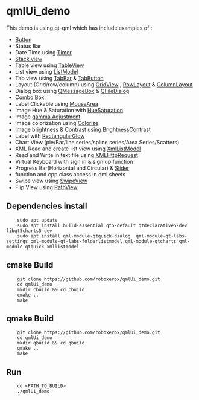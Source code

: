 # qmlUi_demo

This demo is using qt-qml which has include examples of :

* [Button](https://doc.qt.io/qt-6/qml-qtquick-controls-button.html)
* Status Bar
* Date Time using [Timer](https://doc.qt.io/qt-6/qml-qtqml-timer.html)
* [Stack view](https://doc.qt.io/qt-6/qml-qtquick-controls-stackview.html)
* Table view using [TableView](https://doc.qt.io/qt-6/qml-qtquick-tableview.html)
* List view using [ListModel](https://doc.qt.io/qt-6/qml-qtqml-models-listmodel.html)
* Tab view using [TabBar](https://doc.qt.io/qt-6/qml-qtquick-controls-tabbar.html) & [TabButton](https://doc.qt.io/qt-6/qml-qtquick-controls-tabbutton.html)
* Layout (Grid/row/column) using [GridView](https://doc.qt.io/qt-6/qml-qtquick-gridview.html) , [RowLayout](https://doc.qt.io/qt-6/qml-qtquick-layouts-rowlayout.html) & [ColumnLayout](https://doc.qt.io/qt-6/qml-qtquick-layouts-columnlayout.html)
* Dialog box using [QMessageBox](https://doc.qt.io/qt-6/qmessagebox.html) & [QFileDialog](https://doc.qt.io/qt-6/qfiledialog.html)
* [Combo Box](https://doc.qt.io/qt-6/qml-qtquick-controls-combobox.html)
* Label Clickable using [MouseArea](https://doc.qt.io/qt-6/qml-qtquick-mousearea.html)
* Image Hue & Saturation with [HueSaturation](https://doc.qt.io/qt-6/qml-qt5compat-graphicaleffects-huesaturation.html)
* Image [gamma Adjustment](https://doc.qt.io/qt-6/qml-qt5compat-graphicaleffects-gammaadjust.html)
* Image colorization using [Colorize](https://doc.qt.io/qt-6/qml-qt5compat-graphicaleffects-colorize.html)
* Image brightness & Contrast using [BrightnessContrast](https://doc.qt.io/qt-6/qml-qt5compat-graphicaleffects-brightnesscontrast.html)
* Label with [RectangularGlow](https://doc.qt.io/qt-6/qml-qt5compat-graphicaleffects-rectangularglow.html)
* Chart View (pie/Bar/line series/spline series/Area Series/Scatters)
* XML Read and create list view using [XmlListModel](https://doc.qt.io/qt-6/qml-qtqml-xmllistmodel-xmllistmodel.html)
* Read and Write in text file using [XMLHttpRequest](https://doc.qt.io/qt-6/qml-qtqml-xmlhttprequest.html)
* Virtual Keyboard with sign in & sign up function
* Progress Bar(Horizontal and Circular) & [Slider](https://doc.qt.io/qt-6/qml-qtquick-controls-slider.html)
* function and cpp class access in qml sheets
* Swipe view using [SwipeView](https://doc.qt.io/qt-6/qml-qtquick-controls-swipeview.html)
* Flip View using [PathView](https://doc.qt.io/qt-6/qml-qtquick-pathview.html)

## Dependencies install

		sudo apt update
		sudo apt install build-essential qt5-default qtdeclarative5-dev libqt5charts5-dev
		sudo apt install qml-module-qtquick-dialog  qml-module-qt-labs-settings qml-module-qt-labs-folderlistmodel qml-module-qtcharts qml-module-qtquick-xmllistmodel 
		

		
## cmake Build

		git clone https://github.com/roboxerox/qmlUi_demo.git
		cd qmlUi_demo
		mkdir cbuild && cd cbuild
		cmake ..
		make

## qmake Build

		git clone https://github.com/roboxerox/qmlUi_demo.git
		cd qmlUi_demo
		mkdir qbuild && cd qbuild
		qmake ..
		make
		
## Run
		cd <PATH_TO_BUILD>
		./qmlUi_demo

